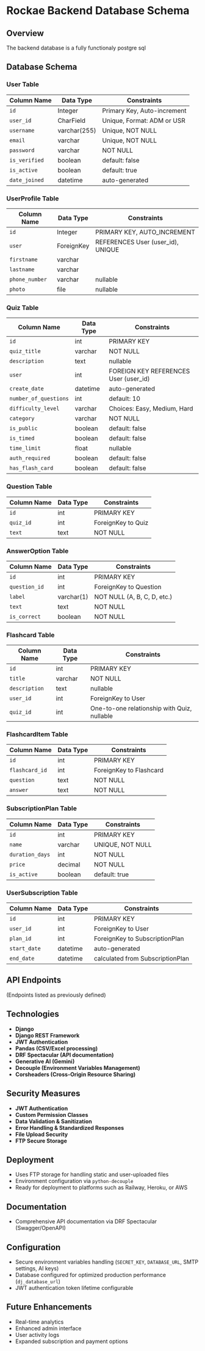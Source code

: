 # Rockae Backend Database Schema

## Overview
The backend database is a fully functionaly postgre sql

## Database Schema

### User Table
| Column Name | Data Type | Constraints |
|-------------|-----------|-------------|
| `id` | Integer | Primary Key, Auto-increment |
| `user_id` | CharField | Unique, Format: ADM<pk> or USR<pk> |
| `username` | varchar(255) | Unique, NOT NULL |
| `email` | varchar | Unique, NOT NULL |
| `password` | varchar | NOT NULL |
| `is_verified` | boolean | default: false |
| `is_active` | boolean | default: true |
| `date_joined` | datetime | auto-generated |

### UserProfile Table
| Column Name | Data Type | Constraints |
|-------------|-----------|-------------|
| `id` | Integer | PRIMARY KEY, AUTO_INCREMENT |
| `user` | ForeignKey | REFERENCES User (user_id), UNIQUE |
| `firstname` | varchar | |
| `lastname` | varchar | |
| `phone_number` | varchar | nullable |
| `photo` | file | nullable |

### Quiz Table
| Column Name | Data Type | Constraints |
|-------------|-----------|-------------|
| `id` | int | PRIMARY KEY |
| `quiz_title` | varchar | NOT NULL |
| `description` | text | nullable |
| `user` | int | FOREIGN KEY REFERENCES User (user_id) |
| `create_date` | datetime | auto-generated |
| `number_of_questions` | int | default: 10 |
| `difficulty_level` | varchar | Choices: Easy, Medium, Hard |
| `category` | varchar | NOT NULL |
| `is_public` | boolean | default: false |
| `is_timed` | boolean | default: false |
| `time_limit` | float | nullable |
| `auth_required` | boolean | default: false |
| `has_flash_card` | boolean | default: false |

### Question Table
| Column Name | Data Type | Constraints |
|-------------|-----------|-------------|
| `id` | int | PRIMARY KEY |
| `quiz_id` | int | ForeignKey to Quiz |
| `text` | text | NOT NULL |

### AnswerOption Table
| Column Name | Data Type | Constraints |
|-------------|-----------|-------------|
| `id` | int | PRIMARY KEY |
| `question_id` | int | ForeignKey to Question |
| `label` | varchar(1) | NOT NULL (A, B, C, D, etc.) |
| `text` | text | NOT NULL |
| `is_correct` | boolean | NOT NULL |

### Flashcard Table
| Column Name | Data Type | Constraints |
|-------------|-----------|-------------|
| `id` | int | PRIMARY KEY |
| `title` | varchar | NOT NULL |
| `description` | text | nullable |
| `user_id` | int | ForeignKey to User |
| `quiz_id` | int | One-to-one relationship with Quiz, nullable |

### FlashcardItem Table
| Column Name | Data Type | Constraints |
|-------------|-----------|-------------|
| `id` | int | PRIMARY KEY |
| `flashcard_id` | int | ForeignKey to Flashcard |
| `question` | text | NOT NULL |
| `answer` | text | NOT NULL |

### SubscriptionPlan Table
| Column Name | Data Type | Constraints |
|-------------|-----------|-------------|
| `id` | int | PRIMARY KEY |
| `name` | varchar | UNIQUE, NOT NULL |
| `duration_days` | int | NOT NULL |
| `price` | decimal | NOT NULL |
| `is_active` | boolean | default: true |

### UserSubscription Table
| Column Name | Data Type | Constraints |
|-------------|-----------|-------------|
| `id` | int | PRIMARY KEY |
| `user_id` | int | ForeignKey to User |
| `plan_id` | int | ForeignKey to SubscriptionPlan |
| `start_date` | datetime | auto-generated |
| `end_date` | datetime | calculated from SubscriptionPlan |

## API Endpoints

(Endpoints listed as previously defined)

## Technologies
- **Django**
- **Django REST Framework**
- **JWT Authentication**
- **Pandas (CSV/Excel processing)**
- **DRF Spectacular (API documentation)**
- **Generative AI (Gemini)**
- **Decouple (Environment Variables Management)**
- **Corsheaders (Cross-Origin Resource Sharing)**

## Security Measures
- **JWT Authentication**
- **Custom Permission Classes**
- **Data Validation & Sanitization**
- **Error Handling & Standardized Responses**
- **File Upload Security**
- **FTP Secure Storage**

## Deployment
- Uses FTP storage for handling static and user-uploaded files
- Environment configuration via `python-decouple`
- Ready for deployment to platforms such as Railway, Heroku, or AWS

## Documentation
- Comprehensive API documentation via DRF Spectacular (Swagger/OpenAPI)

## Configuration
- Secure environment variables handling (`SECRET_KEY`, `DATABASE_URL`, SMTP settings, AI keys)
- Database configured for optimized production performance (`dj_database_url`)
- JWT authentication token lifetime configurable

## Future Enhancements
- Real-time analytics
- Enhanced admin interface
- User activity logs
- Expanded subscription and payment options

